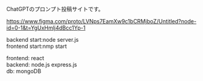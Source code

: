 ChatGPTのプロンプト投稿サイトです。  
  
https://www.figma.com/proto/LVNps7EamXw9c1bCRMjboZ/Untitled?node-id=0-1&t=YgUxHmlj4dBcc1Yp-1  
  
  
backend start:node server.js  
frontend start:nmp start  

frontend: react  
backend: node.js express.js  
db: mongoDB  
